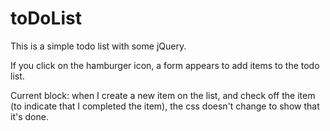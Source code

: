 # toDoList
This is a simple todo list with some jQuery.

If you click on the hamburger icon, a form appears to add items to the todo list.

Current block: when I create a new item on the list, and check off the item (to indicate that I completed the item), the css doesn't change to show that it's done.